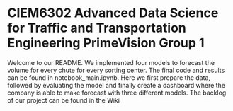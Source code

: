 # CIEM6302 Advanced Data Science for Traffic and Transportation Engineering PrimeVision Group 1
Welcome to our README. 
We implemented four models to forecast the volume for every chute for every sorting center. 
The final code and results can be found in notebook_main.ipynb. Here we first prepare the data, followed by evaluating the model and finally create a dashboard where the company is able to make forecast with three different models.
The backlog of our project can be found in the Wiki
